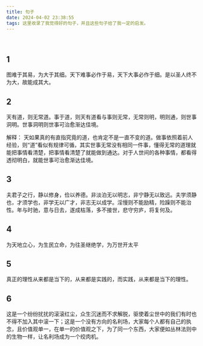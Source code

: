 ```yaml
---
title: 句子
date: 2024-04-02 23:38:55
tags: 这里收录了我觉得好的句子，并且这些句子给了我一定的启发。
---
```

<BR>

## 1
图难于其易，为大于其细。天下难事必作于易，天下大事必作于细。是以圣人终不为大，故能成其大。

## 2 
天有道，则无常道。事于道，则天有道看与事则无常，无常则明，明则通，则世事洞明。世事洞明则世事可治愈渐达佳境。

解释： 天如果真的有直指究竟的道，也肯定不是一直不变的道。做事依照着前人经验，则“道”看似有规律可循，其实世事无常没有相同一件事，懂得无常的道理就能把事情看清楚，把事情看清楚了就能做到通达。对于人世间的各种事情，都看得透彻明白，就能世事可治愈渐达佳境。

## 3 

夫君子之行，静以修身，俭以养德。非淡泊无以明志，非宁静无以致远。夫学须静也，才须学也，非学无以广才，非志无以成学。淫慢则不能励精，险躁则不能治性。年与时驰，意与日去，遂成枯落，多不接世，悲守穷庐，将复何及。

## 4 
为天地立心，为生民立命，为往圣继绝学，为万世开太平

## 5
真正的理性从来都是当下的，从来都是实践的，而实践，从来都是当下的理性。

## 6
这是一个纷纷扰扰的滚滚红尘，众生沉迷而不求解脱，驱使着尘世中的我们有时也不得不加入其中滚一下；这是一个没有方向的名利场，大家每个人都有自己的执念，且价值观单一，在单一的价值观之下，为了同一个东西，大家便如丛林法则中的生物一样，让名利场成为一个绞肉机。